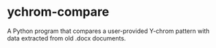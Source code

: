 ﻿# ychrom-compare
A Python program that compares a user-provided Y-chrom pattern with data extracted from old .docx documents.
